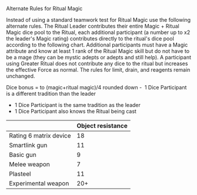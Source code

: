 Alternate Rules for Ritual Magic

Instead of using a standard teamwork test for Ritual Magic use the following alternate rules. The Ritual Leader contributes their entire Magic + Ritual Magic dice pool to the Ritual, each additional participant (a number up to x2 the leader's Magic rating) contributes directly to the ritual's dice pool according to the following chart. Additional participants must have a Magic attribute and know at least 1 rank of the Ritual Magic skill but do not have to be a mage (they can be mystic adepts or adepts and still help). A participant using Greater Ritual does not contribute any dice to the ritual but increases the effective Force as normal. The rules for limit, drain, and reagents remain unchanged.

Dice bonus = to (magic+ritual magic)/4 rounded down
-  1 Dice Participant is a different tradition than the leader 
+ 1 Dice Participant is the same tradition as the leader 
+ 1 Dice Participant also knows the Ritual being cast

| |Object resistance|
|----|---|
|Rating 6 matrix device | 18 |
| Smartlink gun | 11 |
| Basic gun | 9 |
| Melee weapon | 7 |
| Plasteel | 11 |
| Experimental weapon | 20+ |
